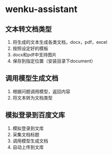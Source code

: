 # wenku-assistant

## 文本转文档类型

1. 将生成的文本生成各类文档，docx，pdf，excel
2. 按照设定好的模板
3. docx和pdf中支持图片
4. 保存到指定位置（安装目录下document）

## 调用模型生成文档

1. 根据问题调用模型，返回内容
2. 将文本转为文档类型

## 模拟登录到百度文库

1. 模拟登录到文库
2. 采集文档标题
3. 调用模型生成文档
4. 自动上传到文库
